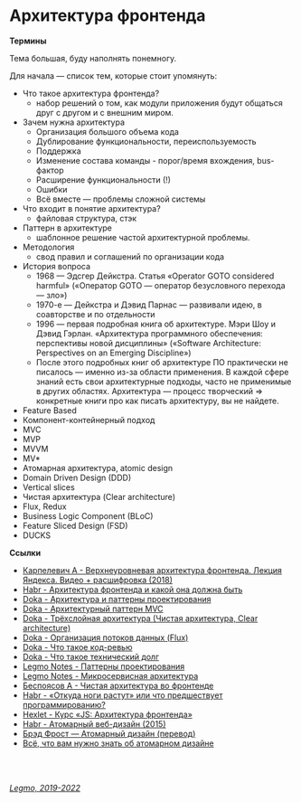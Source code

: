 <h1>Архитектура фронтенда</h1>

**Термины**

Тема большая, буду наполнять понемногу.

Для начала — список тем, которые стоит упомянуть:
- Что такое архитектура фронтенда? 
  - набор решений о том, как модули приложения будут общаться друг с другом и с внешним миром.
- Зачем нужна архитектура
  - Организация большого объема кода
  - Дублирование функциональности, переиспользуемость
  - Поддержка
  - Изменение состава команды - порог/время вхождения, bus-фактор
  - Расширение функциональности (!)
  - Ошибки
  - Всё вместе — проблемы сложной системы
- Что входит в понятие архитектура?
  - файловая структура, стэк
- Паттерн в архитектуре
  - шаблонное решение частой архитектурной проблемы.
- Методология
  - свод правил и соглашений по организации кода
- История вопроса
  - 1968 — Эдсгер Дейкстра. Статья «Operator GOTO considered harmful» («Оператор GOTO — оператор безусловного перехода — зло»)
  - 1970-е — Дейкстра и Дэвид Парнас — развивали идею, в соавторстве и по отдельности
  - 1996 — первая подробная книга об архитектуре. Мэри Шоу и Дэвид Гэрлан. «Архитектура программного обеспечения: перспективы новой дисциплины» («Software Architecture: Perspectives on an Emerging Discipline»)
  - После этого подробных книг об архитектуре ПО практически не писалось — именно из-за области применения. В каждой сфере знаний есть свои архитектурные подходы, часто не применимые в других областях. Архитектура — процесс творческий => конкретные книги про как писать архитектуру, вы не найдете. 
- Feature Based
- Компонент-контейнерный подход
- MVC
- MVP
- MVVM
- MV*
- Атомарная архитектура, atomic design
- Domain Driven Design (DDD)
- Vertical slices
- Чистая архитектура (Clear architecture)
- Flux, Redux
- Business Logic Component (BLoC)
- Feature Sliced Design (FSD)
- DUCKS



**Ссылки**

- [Карпелевич А - Верхнеуровневая архитектура фронтенда. Лекция Яндекса. Видео + расшифровка (2018)](https://itnan.ru/post.php?c=1&p=425611)
- [Habr - Архитектура фронтенда и какой она должна быть](https://habr.com/ru/post/667214/)
- [Doka - Архитектура и паттерны проектирования](https://doka.guide/js/architecture-and-design-patterns/)
- [Doka - Архитектурный паттерн MVC ](https://doka.guide/js/architecture-mvc/)
- [Doka - Трёхслойная архитектура (Чистая архитектура, Clear architecture)](https://doka.guide/js/clean-architecture/)
- [Doka - Организация потоков данных (Flux)](https://doka.guide/js/architecture-data-flow/)
- [Doka - Что такое код-ревью](https://doka.guide/tools/code-review/)
- [Doka - Что такое технический долг](https://doka.guide/js/technical-debt/)
- [Legmo Notes - Паттерны проектирования](./Pattern.md)
- [Legmo Notes - Микросервисная архитектура](../WebDeveloping/Microservices.md)
- [Беспоясов А - Чистая архитектура во фронтенде](https://bespoyasov.ru/blog/clean-architecture-on-frontend/)
- [Habr - «Откуда ноги растут» или что предшествует программированию?](https://habr.com/ru/company/otus/blog/493898/)
- [Hexlet - Курс «JS: Архитектура фронтенда»](https://ru.hexlet.io/courses/js-frontend-architecture)
- [Habr - Атомарный веб-дизайн (2015)](https://habr.com/ru/post/249223/)
- [Брэд Фрост — Атомарный дизайн (перевод)](https://medium.com/%D0%B0%D1%82%D0%BE%D0%BC%D0%B0%D1%80%D0%BD%D1%8B%D0%B9-%D0%B4%D0%B8%D0%B7%D0%B0%D0%B9%D0%BD/atomic-design-foreword-4960ad17bc1a)
- [Всё, что вам нужно знать об атомарном дизайне](https://deadsign.ru/ui/everything-you-need-to-know-about-atomic-design/)

<br>
<br>

*[Legmo, 2019-2022](https://github.com/Legmo/notes/)*